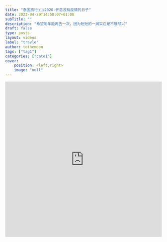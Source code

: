 ```yaml
---
title: "泰国旅行🇹🇭2020-怀念没有疫情的日子"
date: 2023-04-29T14:58:07+01:00
subTitle: ""
description: "希望明年能再去一次，因为短短的一周实在是不够尽兴"
draft: false
type: posts
layout: videos
label: "travle"
author: tothemoon
tags: ["tag1"]
categories: ["cate1"]
cover:
    position: <left,right>
    image: "null"
---
```


<iframe height=498 width="100%" src="https://player.youku.com/embed/XNDgxNjkxMDYxMg==" frameborder=0 allowfullscreen></iframe>